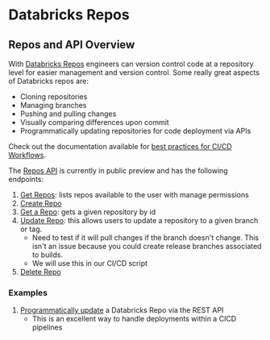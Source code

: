 # Databricks Repos 

## Repos and API Overview

With [Databricks Repos](https://docs.databricks.com/repos.html) engineers can version control code at a repository level for easier management and version control. Some really great aspects of Databricks repos are:  
- Cloning repositories 
- Managing branches
- Pushing and pulling changes
- Visually comparing differences upon commit
- Programmatically updating repositories for code deployment via APIs

Check out the documentation available for [best practices for CI/CD Workflows](https://docs.databricks.com/repos.html#best-practices-for-integrating-repos-with-cicd-workflows).  

The [Repos API](https://docs.databricks.com/dev-tools/api/latest/repos.html) is currently in public preview and has the following endpoints:  
1. [Get Repos](https://docs.databricks.com/dev-tools/api/latest/repos.html#operation/get-repos): lists repos available to the user with manage permissions  
1. [Create Repo](https://docs.databricks.com/dev-tools/api/latest/repos.html#operation/create-repo)  
1. [Get a Repo](https://docs.databricks.com/dev-tools/api/latest/repos.html#operation/get-repo): gets a given repository by id  
1. [Update Repo](https://docs.databricks.com/dev-tools/api/latest/repos.html#operation/update-repo): this allows users to update a repository to a given branch or tag.  
    - Need to test if it will pull changes if the branch doesn't change. This isn't an issue because you could create release branches associated to builds.  
    - We will use this in our CI/CD script
1. [Delete Repo](https://docs.databricks.com/dev-tools/api/latest/repos.html#operation/delete-repo)  


### Examples

1. [Programmatically update](./UpdateDatabricksRepoAPI.py) a Databricks Repo via the REST API  
    - This is an excellent way to handle deployments within a CICD pipelines 
